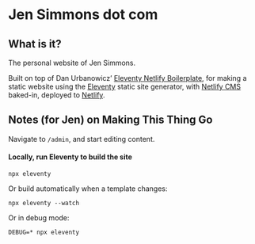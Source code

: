 
# Jen Simmons dot com

## What is it?

The personal website of Jen Simmons. 
 
Built on top of Dan Urbanowicz’ [Eleventy Netlify Boilerplate](https://github.com/danurbanowicz/eleventy-netlify-boilerplate), for making a static website using the [Eleventy](https://www.11ty.io/) static site generator, with [Netlify CMS](https://www.netlifycms.org/) baked-in, deployed to [Netlify](https://www.netlify.com).


## Notes (for Jen) on Making This Thing Go

Navigate to `/admin`, and start editing content.


#### Locally, run Eleventy to build the site

```
npx eleventy
```

Or build automatically when a template changes:
```
npx eleventy --watch
```

Or in debug mode:
```
DEBUG=* npx eleventy
```
